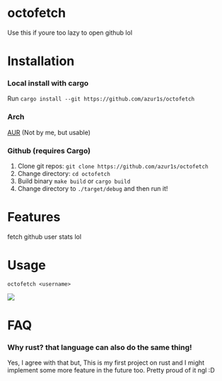 # octofetch

Use this if youre too lazy to open github lol

# Installation

### Local install with cargo

Run `cargo install --git https://github.com/azur1s/octofetch`

### Arch

[AUR](https://aur.archlinux.org/packages/?O=0&K=octofetch) (Not by me, but usable)

### Github (requires Cargo)

1. Clone git repos: ```git clone https://github.com/azur1s/octofetch```
2. Change directory: ```cd octofetch```
3. Build binary ```make build``` or ```cargo build```
4. Change directory to ```./target/debug``` and then run it!

# Features

fetch github user stats lol

# Usage
```octofetch <username>```

<img src=https://taku.n1ko23.moe/static/attachments/1635502055170-image.png>

# FAQ

### Why rust? that language can also do the same thing!

Yes, I agree with that but, This is my first project
on rust and I might implement some more feature in the
future too. Pretty proud of it ngl :D
